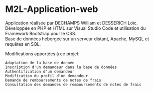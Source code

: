 # M2L-Application-web

Application réalisée par DECHAMPS William et DESSERICH Loïc.<br>
Développée en PHP et HTML sur Visual Studio Code et utilisation du Framework Bootstrap pour le CSS.<br>
Base de données hébergée sur un serveur distant, Apache, MySQL et requêtes en SQL.<br>

Modifications apportées à ce projet:

    Adaptation de la base de donnée
    Inscription d'un demandeur dans la base de données
    Authentification d'un demandeur
    Modification du profil d'un demandeur
    Demande de remboursements de notes de frais
    Consultation des demandes de remboursements de notes de frais
